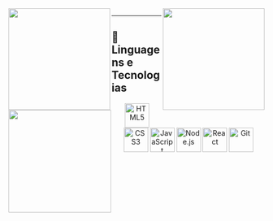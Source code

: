 <a href="#">
  <img height="200" align="left" src="https://my-stats-43gk.vercel.app/api?username=notoriouswin&show_icons=true&theme=gotham&hide=contribs,issues&show=discussions_answered&rank_icon=github&include_all_commits=true&card_width=150" />
</a>
<a href="#">
  <img height="200" align="right" src="https://my-stats-43gk.vercel.app/api/top-langs/?username=notoriouswin&hide=html,scss,css&langs_count=8&layout=compact&theme=gotham&card_width=150" />
</a>

<img align="left" height="202" src="https://github-readme-streak-stats-git-main-davids-projects-ad77adcc.vercel.app/?user=notoriouswin&theme=gotham"/>

---

## 👾 Linguagens e Tecnologias

<p align="center">
  <a href="#"><img width="48" height="48" src="https://img.icons8.com/color/48/html-5--v1.png" alt="HTML5"/></a>
  <a href="#"><img width="48" height="48" src="https://img.icons8.com/color/48/css3.png" alt="CSS3"/></a>
  <a href="#"><img width="48" height="48" src="https://img.icons8.com/fluency/48/javascript.png" alt="JavaScript"/></a>
  <a href="#"><img width="48" height="48" src="https://img.icons8.com/?size=100&id=54087&format=png&color=000000" alt="Node.js"/></a>
  <a href="#"><img width="48" height="48" src="https://img.icons8.com/?size=100&id=QBqFNfPPB2Kx&format=png&color=000000" alt="React"/></a>
  <a href="#"><img width="48" height="48" src="https://img.icons8.com/color/48/git.png" alt="Git"/></a>
</p>
